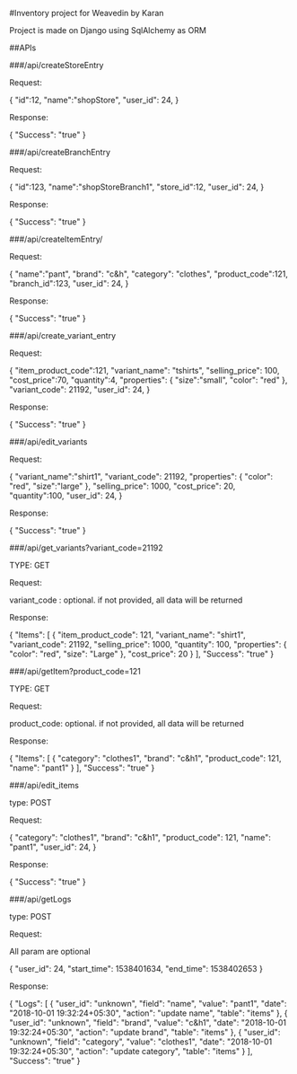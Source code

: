 #Inventory project for Weavedin by Karan

Project is made on Django using SqlAlchemy as ORM

##APIs

###/api/createStoreEntry

Request:

{
	"id":12,
	"name":"shopStore",
  "user_id": 24,
}


Response:

{
    "Success": "true"
}


###/api/createBranchEntry

Request:

{
	"id":123,
	"name":"shopStoreBranch1",
	"store_id":12,
  	"user_id": 24,
}



Response:

{
    "Success": "true"
}



###/api/createItemEntry/

Request:

{
	"name":"pant",
	"brand": "c&h",
	"category": "clothes",
	"product_code":121,
	"branch_id":123,
  	"user_id": 24,
}


Response:

{
    "Success": "true"
}


###/api/create_variant_entry


Request:


{
	"item_product_code":121,
	"variant_name": "tshirts",
	"selling_price": 100,
	"cost_price":70,
	"quantity":4,
	"properties": {
		"size":"small",
    "color": "red"
	},
	"variant_code": 21192,
  	"user_id": 24,
}



Response:

{
    "Success": "true"
}



###/api/edit_variants


Request:


{
	"variant_name":"shirt1",
	"variant_code": 21192,
	"properties": {
                "color": "red",
                "size":"large"
            },
    "selling_price": 1000,
    "cost_price": 20,
    "quantity":100,
    	"user_id": 24,
}


Response:


{
    "Success": "true"
}


###/api/get_variants?variant_code=21192


TYPE: GET

Request:

variant_code : optional. if not provided, all data will be returned



Response:


{
    "Items": [
        {
            "item_product_code": 121,
            "variant_name": "shirt1",
            "variant_code": 21192,
            "selling_price": 1000,
            "quantity": 100,
            "properties": {
                "color": "red",
                "size": "Large"
            },
            "cost_price": 20
        }
    ],
    "Success": "true"
}



###/api/getItem?product_code=121


TYPE: GET

Request:

product_code: optional. if not provided, all data will be returned


Response:

{
    "Items": [
        {
            "category": "clothes1",
            "brand": "c&h1",
            "product_code": 121,
            "name": "pant1"
        }
    ],
    "Success": "true"
}



###/api/edit_items

type: POST

Request:

{
	"category": "clothes1",
  "brand": "c&h1",
  "product_code": 121,
  "name": "pant1",
  "user_id": 24,
}


Response:

{
    "Success": "true"
}




###/api/getLogs


type: POST

Request:


All param are optional

{
	"user_id": 24,
	"start_time": 1538401634,
	"end_time": 1538402653
}


Response:

{
    "Logs": [
        {
            "user_id": "unknown",
            "field": "name",
            "value": "pant1",
            "date": "2018-10-01 19:32:24+05:30",
            "action": "update name",
            "table": "items"
        },
        {
            "user_id": "unknown",
            "field": "brand",
            "value": "c&h1",
            "date": "2018-10-01 19:32:24+05:30",
            "action": "update brand",
            "table": "items"
        },
        {
            "user_id": "unknown",
            "field": "category",
            "value": "clothes1",
            "date": "2018-10-01 19:32:24+05:30",
            "action": "update category",
            "table": "items"
        }
    ],
    "Success": "true"
}
